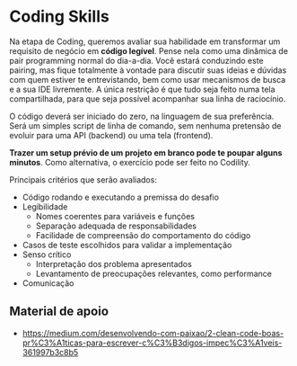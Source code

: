 # Coding Skills

Na etapa de Coding, queremos avaliar sua habilidade em transformar um requisito de negócio em __código legível__.
Pense nela como uma dinâmica de pair programming normal do dia-a-dia.
Você estará conduzindo este pairing, mas fique totalmente à vontade para discutir suas ideias e dúvidas com quem estiver te entrevistando, bem como usar mecanismos de busca e a sua IDE livremente.
A única restrição é que tudo seja feito numa tela compartilhada, para que seja possível acompanhar sua linha de raciocínio.

O código deverá ser iniciado do zero, na linguagem de sua preferência.
Será um simples script de linha de comando, sem nenhuma pretensão de evoluir para uma API (backend) ou uma tela (frontend).

__Trazer um setup prévio de um projeto em branco pode te poupar alguns minutos__. Como alternativa, o exercício pode ser feito no Codility.

Principais critérios que serão avaliados:
* Código rodando e executando a premissa do desafio
* Legibilidade
  * Nomes coerentes para variáveis e funções
  * Separação adequada de responsabilidades
  * Facilidade de compreensão do comportamento do código
* Casos de teste escolhidos para validar a implementação
* Senso crítico
  * Interpretação dos problema apresentados
  * Levantamento de preocupações relevantes, como performance
* Comunicação

## Material de apoio

* https://medium.com/desenvolvendo-com-paixao/2-clean-code-boas-pr%C3%A1ticas-para-escrever-c%C3%B3digos-impec%C3%A1veis-361997b3c8b5
